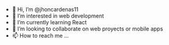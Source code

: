- 👋 Hi, I’m @jhoncardenas11
- 👀 I’m interested in web development
- 🌱 I’m currently learning React
- 💞️ I’m looking to collaborate on web proyects or mobile apps
- 📫 How to reach me ...

<!---
jhoncardenas11/jhoncardenas11 is a ✨ special ✨ repository because its `README.md` (this file) appears on your GitHub profile.
You can click the Preview link to take a look at your changes.
--->
